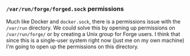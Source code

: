 ### `/var/run/forge/forged.sock` permissions

Much like Docker and `docker.sock`, there is a permissions issue with the `/var/run` directory. We could solve this by opening up permissions on `/var/run/forge/` or by creating a Unix group for Forge users. I think that since this is a single-user system right now (just me on my own machine) I'm going to open up the permissions on this directory.  